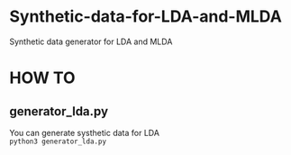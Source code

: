 # Synthetic-data-for-LDA-and-MLDA
Synthetic data generator for LDA and MLDA

# HOW TO
## generator_lda.py
You can generate systhetic data for LDA  
`python3 generator_lda.py`


